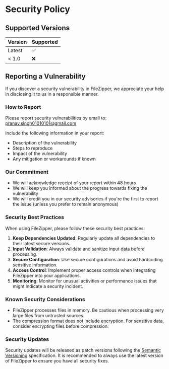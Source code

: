# Security Policy

## Supported Versions

| Version | Supported          |
| ------- | ------------------ |
| Latest  | :white_check_mark: |
| < 1.0   | :x:                |

## Reporting a Vulnerability

If you discover a security vulnerability in FileZipper, we appreciate your help in disclosing it to us in a responsible manner.

### How to Report

Please report security vulnerabilities by email to: [pranav.singh01010101@gmail.com](mailto:pranav.singh01010101@gmail.com)

Include the following information in your report:
- Description of the vulnerability
- Steps to reproduce
- Impact of the vulnerability
- Any mitigation or workarounds if known

### Our Commitment

- We will acknowledge receipt of your report within 48 hours
- We will keep you informed about the progress towards fixing the vulnerability
- We will credit you in our security advisories if you're the first to report the issue (unless you prefer to remain anonymous)

### Security Best Practices

When using FileZipper, please follow these security best practices:

1. **Keep Dependencies Updated**: Regularly update all dependencies to their latest secure versions.
2. **Input Validation**: Always validate and sanitize input data before processing.
3. **Secure Configuration**: Use secure configurations and avoid hardcoding sensitive information.
4. **Access Control**: Implement proper access controls when integrating FileZipper into your applications.
5. **Monitoring**: Monitor for unusual activities or performance issues that might indicate a security incident.

### Known Security Considerations

- FileZipper processes files in memory. Be cautious when processing very large files from untrusted sources.
- The compression format does not include encryption. For sensitive data, consider encrypting files before compression.

### Security Updates

Security updates will be released as patch versions following the [Semantic Versioning](https://semver.org/) specification. It is recommended to always use the latest version of FileZipper to ensure you have all security fixes.
